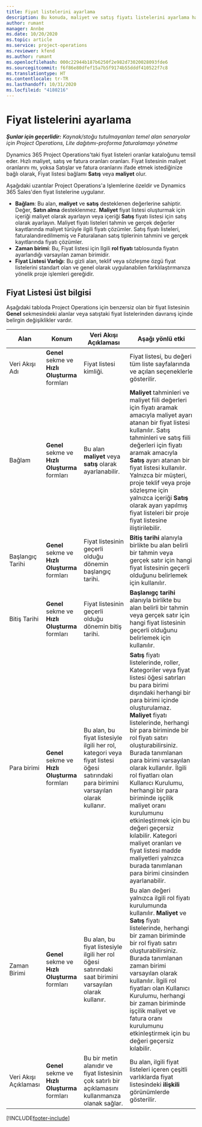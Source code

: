 ```yaml
---
title: Fiyat listelerini ayarlama
description: Bu konuda, maliyet ve satış fiyatı listelerini ayarlama hakkında bilgi verilmektedir.
author: rumant
manager: Annbe
ms.date: 10/20/2020
ms.topic: article
ms.service: project-operations
ms.reviewer: kfend
ms.author: rumant
ms.openlocfilehash: 000c22944b187b6250f2e982d73020028093fde6
ms.sourcegitcommit: f6f86e80dfef15a7b5f9174b55dddf410522f7c8
ms.translationtype: HT
ms.contentlocale: tr-TR
ms.lasthandoff: 10/31/2020
ms.locfileid: "4180216"
---
```

# <a name="set-up-price-lists"></a>Fiyat listelerini ayarlama

_**Şunlar için geçerlidir:** Kaynak/stoğu tutulmayanları temel alan senaryolar için Project Operations, Lite dağıtımı-proforma faturalamayı yönetme_

Dynamics 365 Project Operations'taki fiyat listeleri oranlar kataloğunu temsil eder. Hızlı maliyet, satış ve fatura oranları oranları. Fiyat listesinin maliyet oranlarını mı, yoksa Satışlar ve fatura oranlarını ifade etmek istediğinize bağlı olarak, Fiyat listesi bağlamı **Satış** veya **maliyet** olur.

Aşağıdaki uzantılar Project Operations'a Işlemlerine özeldir ve Dynamics 365 Sales'den fiyat listelerine uygulanır.

- **Bağlam**: Bu alan, **maliyet** ve **satış** desteklenen değerlerine sahiptir. Değer, **Satın alma** desteklenmez. **Maliyet** fiyat listesi oluşturmak için içeriği maliyet olarak ayarlayın veya içeriği **Satış** fiyatı listesi için satış olarak ayarlayın. Maliyet fiyatı listeleri tahmin ve gerçek değerler kayıtlarında maliyet türüyle ilgili fiyatı çözümler. Satış fiyatı listeleri, faturalandıredilmemiş ve Faturalanan satış tiplerinin tahmini ve gerçek kayıtlarında fiyatı çözümler.
- **Zaman birimi**: Bu, Fiyat listesi için Ilgili **rol fiyatı** tablosunda fiyatın ayarlandığı varsayılan zaman birimidir.
- **Fiyat Listesi Varlığı**: Bu gizli alan, teklif veya sözleşme özgü fiyat listelerini standart olan ve genel olarak uygulanabilen farklılaştırmanıza yönelik proje işlemleri gereğidir.

## <a name="price-list-header"></a>Fiyat Listesi üst bilgisi

Aşağıdaki tabloda Project Operations için benzersiz olan bir fiyat listesinin **Genel** sekmesindeki alanlar veya satıştaki fiyat listelerinden davranış içinde belirgin değişiklikler vardır.

| Alan | Konum | Veri Akışı Açıklaması | Aşağı yönlü etki |
| --- | --- | --- | --- |
| Veri Akışı Adı | **Genel** sekme ve **Hızlı Oluşturma** formları | Fiyat listesi kimliği. | Fiyat listesi, bu değeri tüm liste sayfalarında ve açılan seçeneklerle gösterilir.|
| Bağlam | **Genel** sekme ve **Hızlı Oluşturma** formları | Bu alan **maliyet** veya **satış** olarak ayarlanabilir. | **Maliyet** tahminleri ve maliyet fiili değerleri için fiyatı aramak amacıyla maliyet ayarı atanan bir fiyat listesi kullanılır. Satış tahminleri ve satış fiili değerleri için fiyatı aramak amacıyla **Satış** ayarı atanan bir fiyat listesi kullanılır. Yalnızca bir müşteri, proje teklif veya proje sözleşme için yalnızca içeriği **Satış** olarak ayarı yapılmış fiyat listeleri bir proje fiyat listesine iliştirilebilir. |
| Başlangıç Tarihi | **Genel** sekme ve **Hızlı Oluşturma** formları | Fiyat listesinin geçerli olduğu dönemin başlangıç tarihi. | **Bitiş tarihi** alanıyla birlikte bu alan belirli bir tahmin veya gerçek satır için hangi fiyat listesinin geçerli olduğunu belirlemek için kullanılır. |
| Bitiş Tarihi | **Genel** sekme ve **Hızlı Oluşturma** formları | Fiyat listesinin geçerli olduğu dönemin bitiş tarihi. | **Başlanıgç tarihi** alanıyla birlikte bu alan belirli bir tahmin veya gerçek satır için hangi fiyat listesinin geçerli olduğunu belirlemek için kullanılır. |
| Para birimi | **Genel** sekme ve **Hızlı Oluşturma** formları | Bu alan, bu fiyat listesiyle ilgili her rol, kategori veya fiyat listesi öğesi satırındaki para birimini varsayılan olarak kullanır. | **Satış** fiyatı listelerinde, roller, Kategoriler veya fiyat listesi öğesi satırları bu para birimi dışındaki herhangi bir para birimi içinde oluşturulamaz. **Maliyet** fiyatı listelerinde, herhangi bir para biriminde bir rol fiyatı satırı oluşturabilirsiniz. Burada tanımlanan para birimi varsayılan olarak kullanılır. İlgili rol fiyatları olan Kullanıcı Kurulumu, herhangi bir para biriminde işçilik maliyet oranı kurulumunu etkinleştirmek için bu değeri geçersiz kılabilir. Kategori maliyet oranları ve fiyat listesi madde maliyetleri yalnızca burada tanımlanan para birimi cinsinden ayarlanabilir. |
| Zaman Birimi | **Genel** sekme ve **Hızlı Oluşturma** formları | Bu alan, bu fiyat listesiyle ilgili her rol öğesi satırındaki saat birimini varsayılan olarak kullanır. | Bu alan değeri yalnızca ilgili rol fiyatı kurulumunda kullanılır. **Maliyet** ve **Satış** fiyatı listelerinde, herhangi bir zaman biriminde bir rol fiyatı satırı oluşturabilirsiniz. Burada tanımlanan zaman birimi varsayılan olarak kullanılır. İlgili rol fiyatları olan Kullanıcı Kurulumu, herhangi bir zaman biriminde işçilik maliyet ve fatura oranı kurulumunu etkinleştirmek için bu değeri geçersiz kılabilir. |
| Veri Akışı Açıklaması | **Genel** sekme ve **Hızlı Oluşturma** formları | Bu bir metin alanıdır ve fiyat listesinin çok satırlı bir açıklamasını kullanmanıza olanak sağlar. | Bu alan, ilgili fiyat listeleri içeren çeşitli varlıklarda fiyat listesindeki **ilişkili** görünümlerde gösterilir. |


[!INCLUDE[footer-include](../includes/footer-banner.md)]